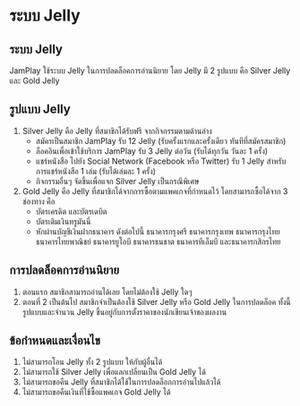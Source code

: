# ระบบ Jelly
## ระบบ Jelly
JamPlay ใช้ระบบ Jelly ในการปลดล็อคการอ่านนิยาย โดย Jelly มี 2 รูปแบบ คือ
Silver Jelly และ Gold Jelly
## รูปแบบ Jelly
1. Silver Jelly คือ Jelly ที่สมาชิกได้รับฟรี จากกิจกรรมตามด้านล่าง
    - สมัครเป็นสมาชิก JamPlay รับ 12 Jelly (รับครั้งแรกและครั้งเดียว ทันทีที่สมัครสมาชิก)
    - ล็อคอินเพื่อเข้าใช้บริการ JamPlay รับ 3 Jelly ต่อวัน (รับได้ทุกวัน วันละ 1 ครั้ง)
    - แชร์หนังสือ ไปยัง Social Network (Facebook หรือ Twitter) รับ 1 Jelly สำหรับการแชร์หนังสือ 1 เล่ม (รับได้เล่มละ 1 ครั้ง)
    - กิจกรรมอื่นๆ จัดขึ้นเพื่อแจก Silver Jelly เป็นกรณีพิเศษ
2. Gold Jelly คือ Jelly ที่สมาชิกได้จากการซื้อตามแพคเกจที่กำหนดไว้ โดยสามารถซื้อได้จาก 3 ช่องทาง คือ
    - บัตรเครดิต และบัตรเดบิต
    - บัตรเติมเงินทรูมันนี่
    - หักผ่านบัญชีเงินฝากธนาคาร ดังต่อไปนี้ ธนาคารกรุงศรี ธนาคารกรุงเทพ ธนาคารกรุงไทย ธนาคารไทยพาณิชย์ ธนาคารยูโอบี ธนาคารธนชาต ธนาคารทีเอ็มบี และธนาคารกสิกรไทย
## การปลดล็อคการอ่านนิยาย
1. ตอนแรก สมาชิกสามารถอ่านได้เลย โดยไม่ต้องใช้ Jelly ใดๆ
2. ตอนที่ 2 เป็นต้นไป สมาชิกจำเป็นต้องใช้ Silver Jelly หรือ Gold Jelly ในการปลดล็อค ทั้งนี้ รูปแบบและจำนวน Jelly ขึ้นอยู่กับการตั้งราคาของนักเขียนเจ้าของผลงาน
## ข้อกำหนดและเงื่อนไข
1. ไม่สามารถโอน Jelly ทั้ง 2 รูปแบบ ให้กับผู้อื่นได้
2. ไม่สามารถใช้ Silver Jelly เพื่อแลกเปลี่ยนเป็น Gold Jelly ได้
3. ไม่สามารถขอคืน Jelly ที่สมาชิกได้ใช้ในการปลดล็อกการอ่านไปแล้วได้
4. ไม่สามารถขอคืนเงินที่ใช้ซื้อแพคเกจ Gold Jelly ได้
